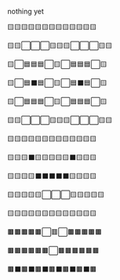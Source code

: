 nothing yet

🟨🟨🟨🟨🟨🟨🟨🟨🟨🟨🟨🟨🟨

🟨🟨⬜⬜⬜🟨🟨🟨⬜⬜⬜🟨🟨

🟨⬜🟦🟦🟦⬜🟨⬜🟦🟦🟦⬜🟨

🟨⬜🟦⬛🟦⬜🟨⬜🟦⬛🟦⬜🟨

🟨⬜🟦🟦🟦⬜🟨⬜🟦🟦🟦⬜🟨

🟨🟨⬜⬜⬜🟨🟨🟨⬜⬜⬜🟨🟨

🟨🟨🟨🟨🟨🟨🟨🟨🟨🟨🟨🟨🟨

🟨🟨🟨⬛🟨🟨🟨🟨🟨⬛🟨🟨🟨

🟨🟨🟨🟨⬛⬛⬛⬛⬛🟨🟨🟨🟨

🟨🟨🟨🟨🟨⬜⬜⬜🟨🟨🟨🟨🟨

🟨🟨🟨🟨🟨🟨🟨🟨🟨🟨🟨🟨🟨

🟫🟫🟫🟫🟫⬜🟥⬜🟫🟫🟫🟫🟫

🟫🟫🟫🟫🟫🟫⬜🟫🟫🟫🟫🟫🟫

🟫⬛🟫⬛🟫⬛🟫⬛🟫⬛🟫⬛🟫
